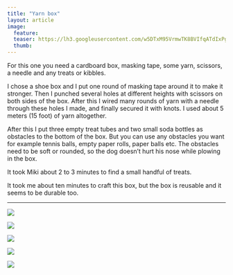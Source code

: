 ```yaml
---
title: "Yarn box"
layout: article
image:
  feature:
  teaser: https://lh3.googleusercontent.com/w5DTxM95VrmwTK8BVIfqATdIxPg1vqb6le-bWVb01KQ=w245
  thumb:
---
```


For this one you need a cardboard box, masking tape, some yarn, scissors, a needle and any treats or kibbles.

I chose a shoe box and I put one round of masking tape around it to make it stronger. Then I punched several holes at different heights with scissors on both sides of the box. After this I wired many rounds of yarn with a needle through these holes I made, and finally secured it with knots. I used about 5 meters (15 foot) of yarn altogether. 

After this I put three empty treat tubes and two small soda bottles as obstacles to the bottom of the box. But you can use any obstacles you want for example tennis balls, empty paper rolls, paper balls etc. The obstacles need to be soft or rounded, so the dog doesn’t hurt his nose while plowing in the box.

It took Miki about 2 to 3 minutes to find a small handful of treats.

It took me about ten minutes to craft this box, but the box is reusable and it seems to be durable too.

---

[![](https://lh3.googleusercontent.com/kOYI4NjllwrYCg5ZpXrxr4zQSY310Rww8s81_iPw-ao=w800)](https://lh3.googleusercontent.com/kOYI4NjllwrYCg5ZpXrxr4zQSY310Rww8s81_iPw-ao=s0)

[![](https://lh3.googleusercontent.com/cSSZfUldmngSdIspHvhRl_9ZWWyG3phMtTLAjFCIgMA=w800)](https://lh3.googleusercontent.com/cSSZfUldmngSdIspHvhRl_9ZWWyG3phMtTLAjFCIgMA=s0)

[![](https://lh3.googleusercontent.com/Gp7ZoYpkk1ynvIvlzMv-jDbdmwsLsq06V29DjCXck-4=w800)](https://lh3.googleusercontent.com/Gp7ZoYpkk1ynvIvlzMv-jDbdmwsLsq06V29DjCXck-4=s0)

[![](https://lh3.googleusercontent.com/lLl-vxGnX1RNH0Qsyx-MOFXNLywsHqjfV78isIWayAQ=w800)](https://lh3.googleusercontent.com/lLl-vxGnX1RNH0Qsyx-MOFXNLywsHqjfV78isIWayAQ=s0)

[![](https://lh3.googleusercontent.com/klm3Mqa88Ocpmg1N3fjRoKBb-66kVDwcrbJBIqZ4Db0=w800)](https://lh3.googleusercontent.com/klm3Mqa88Ocpmg1N3fjRoKBb-66kVDwcrbJBIqZ4Db0=s0)
